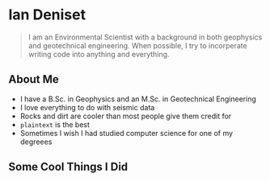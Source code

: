 # Ian Deniset
> I am an Environmental Scientist with a background in both geophysics and geotechnical engineering.  When possible, I try to incorperate writing code into anything and everything.

## About Me
- I have a B.Sc. in Geophysics and an M.Sc. in Geotechnical Engineering
- I love everything to do with seismic data
- Rocks and dirt are cooler than most people give them credit for
- `plaintext` is the best
- Sometimes I wish I had studied computer science for one of my degreees

## Some Cool Things I Did

